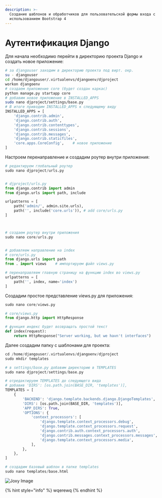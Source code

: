 ```yaml
---
description: >-
  Создание шаблонов и обработчиков для пользовательской формы входа с
  использованием Bootstrap 4
---
```


# Аутентификация Django

Для начала необходимо перейти в директорию проекта Django и создать новое приложение:

```bash
# за djangouser заходим в директорию проекта под вирт. окр.
su - djangouser
cd /home/djangouser/.virtualenvs/djangoenv/djproject
workon djangoenv
# создаем приложение core (будет создан каркас)
python manage.py startapp core
# добавим новое приложение в INSTALLED_APPS
sudo nano djproject/settings/base.py
# В итоге приводим INSTALLED_APPS к следующему виду
INSTALLED_APPS = [
    'django.contrib.admin',
    'django.contrib.auth',
    'django.contrib.contenttypes',
    'django.contrib.sessions',
    'django.contrib.messages',
    'django.contrib.staticfiles',
    'core.apps.CoreConfig',    # новое приложение
]
```

Настроем перенаправление и создадим роутер внутри приложения:

```python
# редактируем глобальный роутер 
sudo nano djproject/urls.py


# djproject/urls.py
from django.contrib import admin
from django.urls import path, include

urlpatterns = [
    path('admin/', admin.site.urls),
    path('', include('core.urls')), # add core/urls.py
]



# создаем роутер внутри приложения
sudo nano core/urls.py


# добавляем направление на index
# core/urls.py
from django.urls import path
from . import views    # импортируем файл views.py

# перенаправляем главную страницу на функцию index во views.py
urlpatterns = [
    path('', index, name='index') 
]
```

Создадим простое представление views.py для приложения:

```python
sudo nano core/views.py

# core/views.py
from django.http import HttpResponse

# функция индекс будет возвращать простой текст
def index(request):
    return HttpResponse("Server working, but we havn't interfaces")
```

Далее создадим папку с шаблонами для проекта:

```python
cd /home/djangouser/.virtualenvs/djangoenv/djproject
sudo mkdir templates

# в settings/base.py добавим директорию в TEMPLATES
sudo nano djproject/settings/base.py

# отредактируем TEMPLATES до следующего вида
# добавив 'DIRS': [os.path.join(BASE_DIR, 'templates')],
TEMPLATES = [
    {
        'BACKEND': 'django.template.backends.django.DjangoTemplates',
        'DIRS': [os.path.join(BASE_DIR, 'templates')],
        'APP_DIRS': True,
        'OPTIONS': {
            'context_processors': [
                'django.template.context_processors.debug',
                'django.template.context_processors.request',
                'django.contrib.auth.context_processors.auth',
                'django.contrib.messages.context_processors.messages',
                'django.template.context_processors.media',
            ],
        },
    },
]

# создадим базовый шаблон в папке templates
sudo nano templates/base.html
```



![Joxy Image](../.gitbook/assets/dde8330730-1582885072506.png)

{% hint style="info" %}
wqerewq
{% endhint %}

